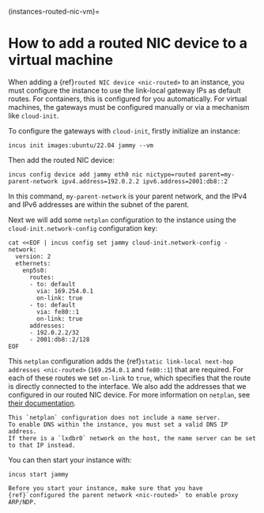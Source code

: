 (instances-routed-nic-vm)=
# How to add a routed NIC device to a virtual machine

When adding a {ref}`routed NIC device <nic-routed>` to an instance, you must configure the instance to use the link-local gateway IPs as default routes.
For containers, this is configured for you automatically.
For virtual machines, the gateways must be configured manually or via a mechanism like `cloud-init`.

To configure the gateways with `cloud-init`, firstly initialize an instance:

    incus init images:ubuntu/22.04 jammy --vm

Then add the routed NIC device:

    incus config device add jammy eth0 nic nictype=routed parent=my-parent-network ipv4.address=192.0.2.2 ipv6.address=2001:db8::2

In this command, `my-parent-network` is your parent network, and the IPv4 and IPv6 addresses are within the subnet of the parent.

Next we will add some `netplan` configuration to the instance using the `cloud-init.network-config` configuration key:

    cat <<EOF | incus config set jammy cloud-init.network-config -
    network:
      version: 2
      ethernets:
        enp5s0:
          routes:
          - to: default
            via: 169.254.0.1
            on-link: true
          - to: default
            via: fe80::1
            on-link: true
          addresses:
          - 192.0.2.2/32
          - 2001:db8::2/128
    EOF

This `netplan` configuration adds the {ref}`static link-local next-hop addresses <nic-routed>` (`169.254.0.1` and `fe80::1`) that are required.
For each of these routes we set `on-link` to `true`, which specifies that the route is directly connected to the interface.
We also add the addresses that we configured in our routed NIC device.
For more information on `netplan`, see [their documentation](https://netplan.readthedocs.io/en/latest/).

```{note}
This `netplan` configuration does not include a name server.
To enable DNS within the instance, you must set a valid DNS IP address.
If there is a `lxdbr0` network on the host, the name server can be set to that IP instead.
```

You can then start your instance with:

    incus start jammy

```{note}
Before you start your instance, make sure that you have {ref}`configured the parent network <nic-routed>` to enable proxy ARP/NDP.
```
